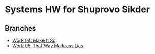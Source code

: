 # Systems HW for Shuprovo Sikder

## Branches

- [Work 04: Make It So](https://github.com/meowzebub/systems/tree/04_make)
- [Work 05: That Way Madness Lies](https://github.com/meowzebub/systems/tree/05_pointers)
